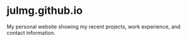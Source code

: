 # julmg.github.io
My personal website showing my recent projects, work experience, and contact information.
